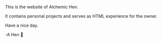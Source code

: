 This is the website of Alchemic Hen.

It contains personal projects and serves as HTML experience for the owner.

Have a nice day.

-A Hen 🍚
